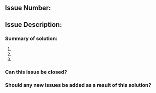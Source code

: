 ## Issue Number:

## Issue Description:


### Summary of solution:
1. 
2. 
3. 

### Can this issue be closed?

### Should any new issues be added as a result of this solution?
